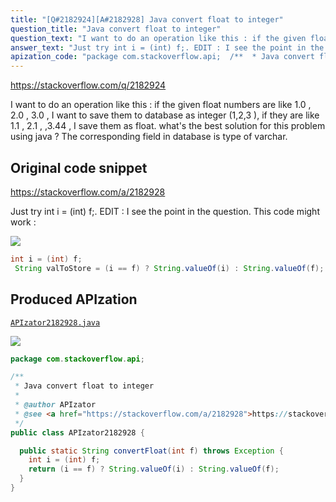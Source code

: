 ```yaml
---
title: "[Q#2182924][A#2182928] Java convert float to integer"
question_title: "Java convert float to integer"
question_text: "I want to do an operation like this : if the given float numbers are like 1.0 , 2.0 , 3.0 , I want to save them to database as integer (1,2,3 ), if they are like 1.1 , 2.1 , ,3.44 , I save them as float. what's the best solution for this problem using java ?  The corresponding field in database is type of varchar."
answer_text: "Just try int i = (int) f;. EDIT : I see the point in the question. This code might work :"
apization_code: "package com.stackoverflow.api;  /**  * Java convert float to integer  *  * @author APIzator  * @see <a href=\"https://stackoverflow.com/a/2182928\">https://stackoverflow.com/a/2182928</a>  */ public class APIzator2182928 {    public static String convertFloat(int f) throws Exception {     int i = (int) f;     return (i == f) ? String.valueOf(i) : String.valueOf(f);   } }"
---
```


https://stackoverflow.com/q/2182924

I want to do an operation like this : if the given float numbers are like 1.0 , 2.0 , 3.0 , I want to save them to database as integer (1,2,3 ), if they are like 1.1 , 2.1 , ,3.44 , I save them as float. what&#x27;s the best solution for this problem using java ?  The corresponding field in database is type of varchar.



## Original code snippet

https://stackoverflow.com/a/2182928

Just try int i = (int) f;.
EDIT : I see the point in the question. This code might work :

<div class="code-logo"><img src="/stackoverflow.png" /></div>

```java
int i = (int) f;
 String valToStore = (i == f) ? String.valueOf(i) : String.valueOf(f);
```

## Produced APIzation

[`APIzator2182928.java`](https://github.com/pasqualesalza/apization/raw/main/data/search/APIzator2182928.java)

<div class="code-logo"><img src="/apizator.png" /></div>

```java
package com.stackoverflow.api;

/**
 * Java convert float to integer
 *
 * @author APIzator
 * @see <a href="https://stackoverflow.com/a/2182928">https://stackoverflow.com/a/2182928</a>
 */
public class APIzator2182928 {

  public static String convertFloat(int f) throws Exception {
    int i = (int) f;
    return (i == f) ? String.valueOf(i) : String.valueOf(f);
  }
}

```